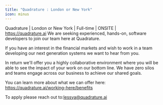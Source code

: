 ```yaml
---
title: "Quadrature : London or New York"
icon: minus
---
```

Quadrature | London or New York | Full-time | ONSITE | <a href="https:&#x2F;&#x2F;quadrature.ai" rel="nofollow">https:&#x2F;&#x2F;quadrature.ai</a>
We are seeking experienced, hands-on, software developers to join our team here at Quadrature.

If you have an interest in the financial markets and wish to work in a team developing our next generation systems we want to hear from you.

In return we&#x27;ll offer you a highly collaborative environment where you will be able to see the impact of your work on our bottom line. We have zero silos and teams engage across our business to achieve our shared goals.

You can learn more about what we can offer here: <a href="https:&#x2F;&#x2F;quadrature.ai&#x2F;working-here&#x2F;benefits" rel="nofollow">https:&#x2F;&#x2F;quadrature.ai&#x2F;working-here&#x2F;benefits</a>

To apply please reach out to:lessya@quadrature.ai
